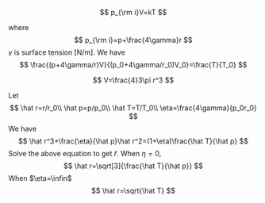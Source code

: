 $$
p_{\rm i}V=kT
$$

where 
$$
p_{\rm i}=p+\frac{4\gamma}r
$$
$\gamma$ is surface tension [N/m]. We have
$$
\frac{(p+4\gamma/r)V}{(p_0+4\gamma/r_0)V_0}=\frac{T}{T_0}
$$

$$
V=\frac{4}3\pi r^3
$$

Let
$$
\hat r=r/r_0\\
\hat p=p/p_0\\
\hat T=T/T_0\\
\eta=\frac{4\gamma}{p_0r_0}
$$
We have
$$
\hat r^3+\frac{\eta}{\hat p}\hat r^2=(1+\eta)\frac{\hat T}{\hat p}
$$
Solve the above equation to get $\hat r$. When $\eta=0$,
$$
\hat r=\sqrt[3]{\frac{\hat T}{\hat p}}
$$
When $\eta=\infin$
$$
\hat r=\sqrt{\hat T}
$$






